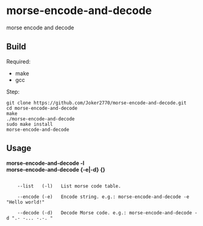 # morse-encode-and-decode
morse encode and decode

## Build
Required:
* make
* gcc

Step:
~~~
git clone https://github.com/Joker2770/morse-encode-and-decode.git
cd morse-encode-and-decode
make
./morse-encode-and-decode
sudo make install
morse-encode-and-decode
~~~

## Usage

**morse-encode-and-decode -l** <br>
**morse-encode-and-decode {-e|-d} {<string>}** <br>

~~~

	--list   (-l)	List morse code table.

	--encode (-e)	Encode string. e.g.: morse-encode-and-decode -e "Hello world!"

	--decode (-d)	Decode Morse code. e.g.: morse-encode-and-decode -d ".- -... -.-. "
	
~~~